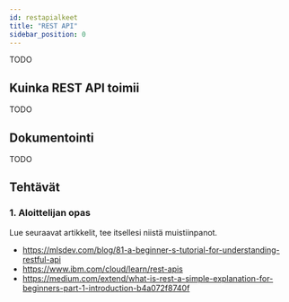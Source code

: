 ```yaml
---
id: restapialkeet
title: "REST API"
sidebar_position: 0
---
```


TODO

## Kuinka REST API toimii
TODO

## Dokumentointi
TODO  

## Tehtävät

### 1. Aloittelijan opas 
Lue seuraavat artikkelit, tee itsellesi niistä muistiinpanot.  

* https://mlsdev.com/blog/81-a-beginner-s-tutorial-for-understanding-restful-api
* https://www.ibm.com/cloud/learn/rest-apis
* https://medium.com/extend/what-is-rest-a-simple-explanation-for-beginners-part-1-introduction-b4a072f8740f
